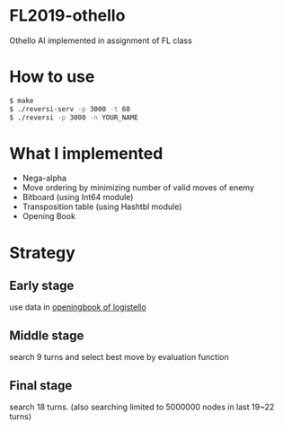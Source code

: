 # FL2019-othello
Othello AI implemented in assignment of FL class

# How to use
 
```sh
$ make
$ ./reversi-serv -p 3000 -t 60
$ ./reversi -p 3000 -n YOUR_NAME
```
# What I implemented
 - Nega-alpha
 - Move ordering by minimizing number of valid moves of enemy
 - Bitboard (using Int64 module)
 - Transposition table (using Hashtbl module)
 - Opening Book

# Strategy

## Early stage
use data in [openingbook of logistello](https://skatgame.net/mburo/log.html)
## Middle stage
search 9 turns and select best move by evaluation function
## Final stage
search 18 turns. (also searching limited to 5000000 nodes in last 19~22 turns)
